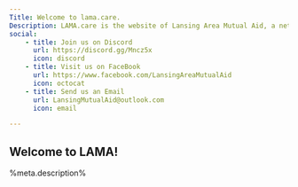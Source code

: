 ```yaml
---
Title: Welcome to lama.care.
Description: LAMA.care is the website of Lansing Area Mutual Aid, a network of neighbors helping neighbors throughout the Greater Lansing Area.
social:
    - title: Join us on Discord
      url: https://discord.gg/Mncz5x
      icon: discord
    - title: Visit us on FaceBook
      url: https://www.facebook.com/LansingAreaMutualAid
      icon: octocat
    - title: Send us an Email
      url: LansingMutualAid@outlook.com
      icon: email

---
```


## Welcome to LAMA!

%meta.description% <!-- replaced by the above Description meta header -->
